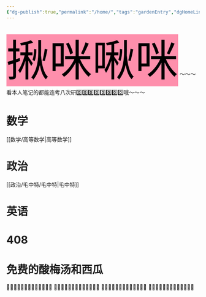 ```yaml
---
{"dg-publish":true,"permalink":"/home/","tags":"gardenEntry","dgHomeLink":true,"dgPassFrontmatter":false}
---
```



<mark style="background: #FF5582A6; font-size:8em">揪咪啾咪</mark> 
～～～看本人笔记的都能连考八次研0️⃣0️⃣0️⃣0️⃣0️⃣0️⃣0️⃣0️⃣哦～～～


# 数学
[[数学/高等数学|高等数学]]

# 政治
[[政治/毛中特/毛中特|毛中特]]

# 英语

# 408

# 免费的酸梅汤和西瓜
🧉🧉🧉🧉🧉🧉🧉🧉🧉🧉🧉🧉🧉
🧉🧉🧉🧉🧉🧉🧉🧉🧉🧉🧉🧉🧉
🍉🍉🍉🍉🍉🍉🍉🍉🍉🍉🍉🍉🍉
🍉🍉🍉🍉🍉🍉🍉🍉🍉🍉🍉🍉🍉